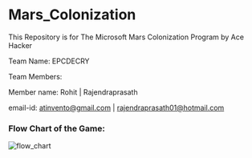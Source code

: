 # Mars_Colonization
This Repository is for The Microsoft Mars Colonization Program by Ace Hacker


Team Name: EPCDECRY

Team Members: 

Member name:   Rohit                  |   Rajendraprasath

email-id:      atinvento@gmail.com    |   rajendraprasath01@hotmail.com


### Flow Chart of the Game:

![flow_chart](https://github.com/EPCDECRY/Mars_Colonization/blob/master/img/(TicTacToe)Flow%20Chart.png)
